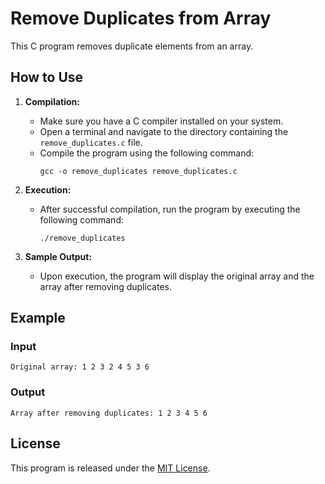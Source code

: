 # Remove Duplicates from Array

This C program removes duplicate elements from an array.

## How to Use

1. **Compilation:**
   - Make sure you have a C compiler installed on your system.
   - Open a terminal and navigate to the directory containing the `remove_duplicates.c` file.
   - Compile the program using the following command:
     ```
     gcc -o remove_duplicates remove_duplicates.c
     ```

2. **Execution:**
   - After successful compilation, run the program by executing the following command:
     ```
     ./remove_duplicates
     ```

3. **Sample Output:**
   - Upon execution, the program will display the original array and the array after removing duplicates.

## Example

### Input
```
Original array: 1 2 3 2 4 5 3 6
```

### Output
```
Array after removing duplicates: 1 2 3 4 5 6
```


## License

This program is released under the [MIT License](LICENSE).

